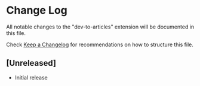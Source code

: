 # Change Log

All notable changes to the "dev-to-articles" extension will be documented in this file.

Check [Keep a Changelog](http://keepachangelog.com/) for recommendations on how to structure this file.

## [Unreleased]

- Initial release